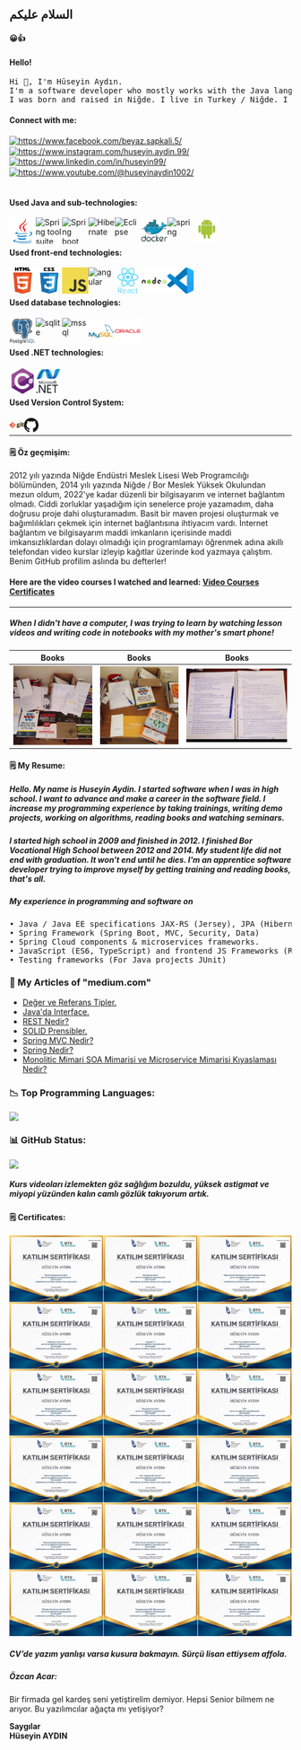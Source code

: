 ## السلام عليكم
#### :grinning::+1:
#### Hello! 
<pre>
Hi 👋, I'm Hüseyin Aydın.
I'm a software developer who mostly works with the Java language. I follow other technologies as well.
I was born and raised in Niğde. I live in Turkey / Niğde. I am an Anatolian child.</pre>

#### Connect with me:
<a href="https://www.facebook.com/beyaz.sapkali.5/" target="blank"><img align="center" src="https://raw.githubusercontent.com/rahuldkjain/github-profile-readme-generator/master/src/images/icons/Social/facebook.svg" alt="https://www.facebook.com/beyaz.sapkali.5/" height="35" width="47" /></a>
<a href="https://www.instagram.com/huseyin.aydin.99/" target="blank"><img align="center" src="https://raw.githubusercontent.com/rahuldkjain/github-profile-readme-generator/master/src/images/icons/Social/instagram.svg" alt="https://www.instagram.com/huseyin.aydin.99/" height="35" width="47" /></a>
<a href="https://www.linkedin.com/in/huseyin99/" target="blank"><img align="center" src="https://raw.githubusercontent.com/rahuldkjain/github-profile-readme-generator/master/src/images/icons/Social/linked-in-alt.svg" alt="https://www.linkedin.com/in/huseyin99/" height="35" width="47" /></a>
<a href="https://www.youtube.com/@huseyinaydin1002/" target="blank"><img align="center" src="https://raw.githubusercontent.com/rahuldkjain/github-profile-readme-generator/master/src/images/icons/Social/youtube.svg" alt="https://www.youtube.com/@huseyinaydin1002/" height="39" width="47" /></a>
</br></br>
#### Used Java and sub-technologies:
<img align="left" src="https://raw.githubusercontent.com/devicons/devicon/master/icons/java/java-original.svg" alt="java" width="47" height="47"/>
<img align="left" alt="Spring tool suite" src="https://user-images.githubusercontent.com/19311256/89726919-c61ef800-da3d-11ea-868d-b33d9955dfcc.png" width="47" height="47" />
<img align="left" alt="Spring boot" src="https://user-images.githubusercontent.com/19311256/89726694-eef1be00-da3a-11ea-8551-a9e143ea0c5d.png" width="47" height="47"/>
<img align="left" alt="Hibernate" src="https://user-images.githubusercontent.com/19311256/89726657-77bc2a00-da3a-11ea-844e-1ec652bc5410.png" width="47" height="47"/>
<img align="left" alt="Eclipse" src="https://user-images.githubusercontent.com/19311256/89726620-eea4f300-da39-11ea-8d26-8f1d68a2704a.png" width="47" height="47"/>
<img align="left" src="https://raw.githubusercontent.com/devicons/devicon/master/icons/docker/docker-original-wordmark.svg" alt="docker" width="47" height="47" />
<img align="left" src="https://www.vectorlogo.zone/logos/springio/springio-icon.svg" alt="spring" width="47" height="47"/>
<img align="left" src="https://raw.githubusercontent.com/devicons/devicon/master/icons/android/android-original-wordmark.svg" alt="android" width="47" height="47"/>
</br></br>

#### Used front-end technologies:
<img align="left" alt="HTML5" src="https://raw.githubusercontent.com/github/explore/80688e429a7d4ef2fca1e82350fe8e3517d3494d/topics/html/html.png" width="47" height="47" />
<img align="left" alt="CSS3" src="https://raw.githubusercontent.com/github/explore/80688e429a7d4ef2fca1e82350fe8e3517d3494d/topics/css/css.png" width="47" height="47" />
<img align="left" alt="JavaScript" src="https://raw.githubusercontent.com/github/explore/80688e429a7d4ef2fca1e82350fe8e3517d3494d/topics/javascript/javascript.png" width="47" height="47" />
<img align="left" src="https://angular.io/assets/images/logos/angular/angular.svg" alt="angular" width="47" height="47" />
<img align="left" src="https://raw.githubusercontent.com/devicons/devicon/master/icons/react/react-original-wordmark.svg" alt="react" width="47" height="47" />
<img align="left" src="https://raw.githubusercontent.com/devicons/devicon/master/icons/nodejs/nodejs-original-wordmark.svg" alt="nodejs" width="47" height="47" />
<img align="left" align="left" alt="Visual Studio Code"  src="https://raw.githubusercontent.com/github/explore/80688e429a7d4ef2fca1e82350fe8e3517d3494d/topics/visual-studio-code/visual-studio-code.png" width="47" height="47" />
</br></br>

#### Used database technologies:
<img align="left" src="https://raw.githubusercontent.com/devicons/devicon/master/icons/postgresql/postgresql-original-wordmark.svg" alt="postgresql" width="47" height="47" />
<img align="left" src="https://www.vectorlogo.zone/logos/sqlite/sqlite-icon.svg" alt="sqlite" width="47" height="47"/>
<img align="left" src="https://www.svgrepo.com/show/303229/microsoft-sql-server-logo.svg" alt="mssql" width="47" height="47" />
<img align="left" src="https://raw.githubusercontent.com/devicons/devicon/master/icons/mysql/mysql-original-wordmark.svg" alt="mysql" width="47" height="47" />
<img align="left" src="https://raw.githubusercontent.com/devicons/devicon/master/icons/oracle/oracle-original.svg" alt="oracle" width="47" height="47" />
</br>
</br>

#### Used .NET technologies:

<img align="left" src="https://raw.githubusercontent.com/devicons/devicon/master/icons/csharp/csharp-original.svg" alt="csharp" width="47" height="47"/>
<img align="left" src="https://raw.githubusercontent.com/devicons/devicon/master/icons/dot-net/dot-net-original-wordmark.svg" alt="dotnet" width="47" height="47"/>
</br></br>

#### Used Version Control System:
<img align="left" alt="Git" width="26px" src="https://raw.githubusercontent.com/github/explore/80688e429a7d4ef2fca1e82350fe8e3517d3494d/topics/git/git.png" />
<img align="left" alt="GitHub" width="26px" src="https://raw.githubusercontent.com/github/explore/78df643247d429f6cc873026c0622819ad797942/topics/github/github.png" />
</br>

---

#### :spiral_notepad: Öz geçmişim: 
2012 yılı yazında Niğde Endüstri Meslek Lisesi Web Programcılığı bölümünden, 2014 yılı yazında Niğde / Bor Meslek Yüksek Okulundan mezun oldum, 2022'ye kadar düzenli bir bilgisayarım ve internet bağlantım olmadı. Ciddi zorluklar yaşadığım için senelerce proje yazamadım, daha doğrusu proje dahi oluşturamadım. Basit bir maven projesi oluşturmak ve bağımlılıkları çekmek için internet bağlantısına ihtiyacım vardı. İnternet bağlantım ve bilgisayarım maddi imkanların içerisinde maddi imkansızlıklardan dolayı olmadığı için programlamayı öğrenmek adına akıllı telefondan video kurslar izleyip kağıtlar üzerinde kod yazmaya çalıştım. Benim GitHub profilim aslında bu defterler!
#### Here are the video courses I watched and learned: [Video Courses Certificates](https://www.linkedin.com/in/huseyin99/details/certifications/ "Video Course")

---

##### When I didn't have a computer, I was trying to learn by watching lesson videos and writing code in notebooks with my mother's smart phone!

|Books |Books  | Books|
--- | --- | ---|
|<img src="resim11.jpg" alt="alt text" title="Çalisma" width="285" />|<img src="resim12.png" alt="alt text" title="Çalisma" width="285" />|<img src="resim13.png" alt="alt text" title="Çalisma" width="385" />|

#### :spiral_notepad: My Resume: 
##### Hello. My name is Huseyin Aydin. I started software when I was in high school. I want to advance and make a career in the software field. I increase my programming experience by taking trainings, writing demo projects, working on algorithms, reading books and watching seminars.
##### I started high school in 2009 and finished in 2012. I finished Bor Vocational High School between 2012 and 2014. My student life did not end with graduation. It won't end until he dies. I'm an apprentice software developer trying to improve myself by getting training and reading books, that's all.
##### My experience in programming and software on
<pre>• Java / Java EE specifications JAX-RS (Jersey), JPA (Hibernate)
• Spring Framework (Spring Boot, MVC, Security, Data)
• Spring Cloud components & microservices frameworks.
• JavaScript (ES6, TypeScript) and frontend JS Frameworks (React and Angular)
• Testing frameworks (For Java projects JUnit)</pre>

### 📕 My Articles of "medium.com"

 - [Değer ve Referans Tipler.](https://medium.com/@huseyinaydin99/javada-de%C4%9Fer-ve-referans-tipler-2fe5c79ba5ad "Değer ve referans tipler")
 - [Java'da Interface.](https://medium.com/@huseyinaydin99/javada-interface-nedir-3257b93a378a "Java'da interface.")
 - [REST Nedir?](https://medium.com/@huseyinaydin99/rest-nedir-http-nedir-http-metotlar-nelerdir-7026e8647a5b "REST Nedir?")
 - [SOLID Prensibler.](https://medium.com/@huseyinaydin99/solid-principle-solid-prensipler-b962d9acf047 "Solid Prensibler")
 - [Spring MVC Nedir?](https://medium.com/@huseyinaydin99/spring-mvc-e5d844d47a4a "Spring MVC Nedir?")
 - [Spring Nedir?](https://medium.com/@huseyinaydin99/spring-nedir-b047ddb34e6a "Spring Nedir?")
 - [Monolitic Mimari SOA Mimarisi ve Microservice Mimarisi Kıyaslaması Nedir?](https://medium.com/@huseyinaydin99/monolitic-mimari-soa-mimarisi-ve-microservice-mimarisi-k%C4%B1yaslamas%C4%B1-nedir-b10bda9dc1fe "Spring Nedir?")


### :chart_with_downwards_trend: Top Programming Languages:
<img align="center" src="https://github-readme-stats.vercel.app/api/top-langs/?username=huseyinaydin99&amp;layout=compact&theme=onelight" />

### :bar_chart: GitHub Status:
<img align="center" src="https://github-profile-trophy.vercel.app/?username=huseyinaydin99&theme=onelight" />

<!-- ### 📈 Used technologies:
<img height="30" width="47" align="center" src="https://github-readme-stats.vercel.app/api?username=huseyinaydin99&show_icons=true&hide_border=false&theme=onelight" />
-->

##### Kurs videoları izlemekten göz sağlığım bozuldu, yüksek astigmat ve miyopi yüzünden kalın camlı gözlük takıyorum artık.
#### :spiral_notepad: Certificates:
![BTK Akademi Sertifikaları | BTK Akademi Certificates](certificates.jpg "BTK Akademi Sertifikaları | BTK Akademi Certificates")


##### CV’de yazım yanlışı varsa kusura bakmayın. Sürçü lisan ettiysem affola.
##### Özcan Acar:
Bir firmada gel kardeş seni yetiştirelim demiyor. Hepsi Senior bilmem ne arıyor. Bu yazılımcılar ağaçta mı yetişiyor?

<b>
Saygılar</br>
Hüseyin AYDIN
</b>
</font>
